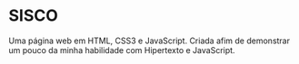 # SISCO
Uma página web em HTML, CSS3 e JavaScript. Criada afim de demonstrar um pouco da minha habilidade com Hipertexto e JavaScript.
